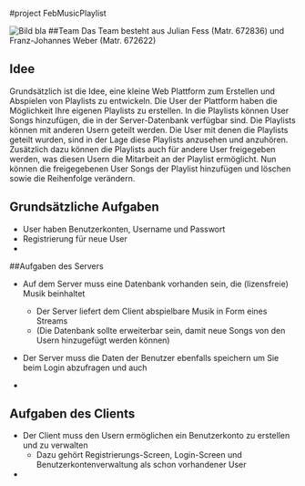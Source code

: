 #project FebMusicPlaylist


![Bild bla](./Wireframes/bla.png "hallo") 
##Team
Das Team besteht aus Julian Fess (Matr. 672836) und Franz-Johannes Weber 
(Matr. 672622)


## Idee
Grundsätzlich ist die Idee, eine kleine Web Plattform zum Erstellen und Abspielen von Playlists 
zu entwickeln. Die User der Plattform haben die Möglichkeit Ihre eigenen Playlists zu erstellen.
In die Playlists können User Songs hinzufügen, die in der Server-Datenbank verfügbar sind.
Die Playlists können mit anderen Usern geteilt werden. Die User mit denen die Playlists geteilt 
wurden, sind in der Lage diese Playlists anzusehen und anzuhören. Zusätzlich dazu können die 
Playlists auch für andere User freigegeben werden, was diesen Usern die Mitarbeit an der Playlist
ermöglicht. Nun können die freigegebenen User Songs der Playlist hinzufügen und löschen sowie die 
Reihenfolge verändern.


## Grundsätzliche Aufgaben

- User haben Benutzerkonten, Username und Passwort
- Registrierung für neue User
- 



##Aufgaben des Servers

- Auf dem Server muss eine Datenbank vorhanden sein, die (lizensfreie) Musik beinhaltet 
    - Der Server liefert dem Client abspielbare Musik in Form eines Streams
    - (Die Datenbank sollte erweiterbar sein, damit neue Songs von den Usern hinzugefügt werden
    können)
- Der Server muss die Daten der Benutzer ebenfalls speichern um Sie beim Login abzufragen und auch

- 

## Aufgaben des Clients

- Der Client muss den Usern ermöglichen ein Benutzerkonto zu erstellen und zu verwalten
    - Dazu gehört Registrierungs-Screen, Login-Screen und Benutzerkontenverwaltung als schon 
    vorhandener User
- 
